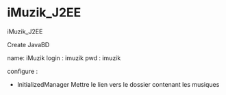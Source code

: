 iMuzik_J2EE
===========

iMuzik_J2EE


Create JavaBD

name: iMuzik
login : imuzik
pwd : imuzik


configure :

  - InitializedManager
    Mettre le lien vers le dossier contenant les musiques


